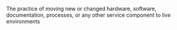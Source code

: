 The practice of moving new or changed hardware, software, documentation, processes, or any other service component to live environments